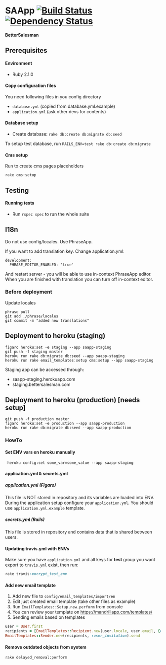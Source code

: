 # SAApp [![Build Status](https://magnum.travis-ci.com/Selleo/saapp.svg?token=vfpEEzsCSvdbps55fDew&branch=master)](https://magnum.travis-ci.com/Selleo/saapp) [![Dependency Status](https://gemnasium.com/414581dfdf7af56c503966f6408d430d.svg)](https://gemnasium.com/Selleo/saapp)

**BetterSalesman**

## Prerequisites

#### Environment

* Ruby 2.1.0

#### Copy configuration files

You need following files in you config directory

* `database.yml` (copied from database.yml.example)
* `application.yml` (ask other devs for contents)

#### Database setup

* Create database: ```rake db:create db:migrate db:seed```

To setup test database, run `RAILS_ENV=test rake db:create db:migrate`

#### Cms setup

Run to create cms pages placeholders

```
rake cms:setup
```

## Testing

#### Running tests

* Run ```rspec spec``` to run the whole suite

## I18n
Do not use config/locales. Use PhraseApp.

If you want to add translation key. Change application.yml:
```
development:
  PHRASE_EDITOR_ENABLED: 'true'
```

And restart server - you will be able to use in-context PhraseApp editor.
When you are finished with translation you can turn off in-context editor.

### Before deployment

Update locales
```
phrase pull
git add ./phrase/locales
git commit -m "added new translations"
```

## Deployment to heroku (staging)

```
figaro heroku:set -e staging --app saapp-staging
git push -f staging master
heroku run rake db:migrate db:seed --app saapp-staging
heroku run rake email_templates:setup cms:setup --app saapp-staging
```

Staging app can be accessed through:

* saapp-staging.herokuapp.com
* staging.bettersalesman.com

## Deployment to heroku (production) [needs setup]

```
git push -f production master
figaro heroku:set -e production --app saapp-production
heroku run rake db:migrate db:seed --app saapp-production
```

### HowTo

#### Set ENV vars on heroku manually

```
 heroku config:set some_var=some_value --app saapp-staging
```

#### application.yml & secrets.yml

##### application.yml (Figaro)

This file is NOT stored in repository and its variables are loaded into ENV. During the application setup configure your ```application.yml```. You should use ```application.yml.example``` template. 


##### secrets.yml (Rails)

This file is stored in repository and contains data that is shared between users.

#### Updating travis.yml with ENVs

Make sure you have ```application.yml``` and all keys for **test** group you want export to ```travis.yml``` exist, then run:

```rake
rake travis:encrypt_test_env
```

#### Add new email template

1. Add new file to `config/email_templates/import/en`
2. Edit just created email template (take other files as example)
3. Run `EmailTemplates::Setup.new.perform` from console
4. You can review your template on https://mandrillapp.com/templates/
5. Sending emails based on templates

```ruby
user = User.first
recipients = [EmailTemplates::Recipient.new(user.locale, user.email, {display_name: user.display_name})]
EmailTemplates::Sender.new(recipients, :user_invitation).send
```

#### Remove outdated objects from system

```
rake delayed_removal:perform
```
